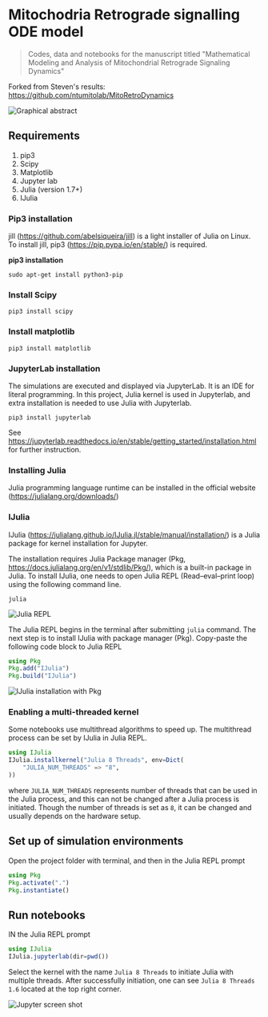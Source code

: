 # Mitochodria Retrograde signalling ODE model

> Codes, data and notebooks for the manuscript titled "Mathematical Modeling and Analysis of Mitochondrial Retrograde Signaling Dynamics"

Forked from Steven's results: <https://github.com/ntumitolab/MitoRetroDynamics>

![Graphical abstract](https://user-images.githubusercontent.com/29009898/130342513-081f4592-3cc6-4468-ba3b-868416f3be6b.png)

## Requirements

1. pip3
2. Scipy
3. Matplotlib
4. Jupyter lab
5. Julia (version 1.7+)
6. IJulia

### Pip3 installation

jill (https://github.com/abelsiqueira/jill) is a light installer of Julia on Linux. To install jill, pip3 (https://pip.pypa.io/en/stable/) is required.

**pip3 installation**

```
sudo apt-get install python3-pip
```

### Install Scipy

```
pip3 install scipy
```

### Install matplotlib

```
pip3 install matplotlib
```

### JupyterLab installation

The simulations are executed and displayed via JupyterLab. It is an IDE for literal programming. In this project, Julia kernel is used in Jupyterlab, and extra installation is needed to use Julia with Jupyterlab.

```
pip3 install jupyterlab
```

See https://jupyterlab.readthedocs.io/en/stable/getting_started/installation.html for further instruction.

### Installing Julia

Julia programming language runtime can be installed in the official website (https://julialang.org/downloads/)


### IJulia

IJulia (https://julialang.github.io/IJulia.jl/stable/manual/installation/) is a Julia package for kernel installation for Jupyter.

The installation requires Julia Package manager (Pkg, https://docs.julialang.org/en/v1/stdlib/Pkg/), which is a built-in package in Julia. To install IJulia, one needs to open Julia REPL (Read–eval–print loop) using the following command line.

```
julia
```
![Julia REPL](https://user-images.githubusercontent.com/29009898/130343508-7d8e5e18-7ca8-46f8-b3de-3e4910c42ff3.png)

The Julia REPL begins in the terminal after submitting `julia` command. The next step is to install IJulia with package manager (Pkg). Copy-paste the following code block to Julia REPL

```julia
using Pkg
Pkg.add("IJulia")
Pkg.build("IJulia")
```
![IJulia installation with Pkg](https://user-images.githubusercontent.com/29009898/130343609-a997c935-a209-4364-8c5c-e2e62a3e42b0.png)

### Enabling a multi-threaded kernel

Some notebooks use multithread algorithms to speed up. The multithread process can be set by IJulia in Julia REPL.

```julia
using IJulia
IJulia.installkernel("Julia 8 Threads", env=Dict(
    "JULIA_NUM_THREADS" => "8",
))
```

where `JULIA_NUM_THREADS` represents number of threads that can be used in the Julia process, and this can not be changed after a Julia process is initiated. Though the number of threads is set as `8`, it can be changed and usually depends on the hardware setup.

## Set up of simulation environments

Open the project folder with terminal, and then in the Julia REPL prompt

```julia
using Pkg
Pkg.activate(".")
Pkg.instantiate()
```

## Run notebooks

IN the Julia REPL prompt

```julia
using IJulia
IJulia.jupyterlab(dir=pwd())
```

Select the kernel with the name `Julia 8 Threads` to initiate Julia with multiple threads. After successfully initiation, one can see `Julia 8 Threads 1.6` located at the top right corner.

![Jupyter screen shot](https://user-images.githubusercontent.com/29009898/130344079-b98a76f1-13c5-4b8c-a195-dd6f45bd5527.png)

